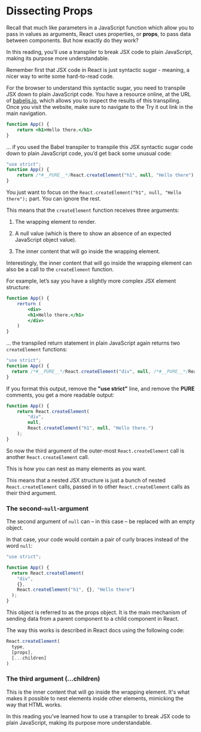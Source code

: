 # Dissecting Props

Recall that much like parameters in a JavaScript function which allow you to pass in values as arguments, React uses properties, or **props**, to pass data between components. But how exactly do they work?

In this reading, you’ll use a transpiler to break JSX code to plain JavaScript, making its purpose more understandable.

Remember first that JSX code in React is just syntactic sugar - meaning, a nicer way to write some hard-to-read code.

For the browser to understand this syntactic sugar, you need to transpile JSX down to plain JavaScript code. You have a resource online, at the URL of [babeljs.io](https://babeljs.io/), which allows you to inspect the results of this transpiling. Once you visit the website, make sure to navigate to the Try it out link in the main navigation.

```jsx
function App() {
    return <h1>Hello there.</h1>
}
```

… if you used the Babel transpiler to transpile this JSX syntactic sugar code down to plain JavaScript code, you’d get back some unusual code:

```js
"use strict";
function App() {
    return /*#__PURE__*/React.createElement("h1", null, "Hello there");
}
```

You just want to focus on the `React.createElement("h1", null, "Hello there");` part. You can ignore the rest.

This means that the `createElement` function receives three arguments:

1. The wrapping element to render. 

2. A null value (which is there to show an absence of an expected JavaScript object value). 

3. The inner content that will go inside the wrapping element. 

Interestingly, the inner content that will go inside the wrapping element can also be a call to the `createElement` function.

For example, let’s say you have a slightly more complex JSX element structure:

```jsx
function App() {
    rerturn (
        <div>
        <h1>Hello there.</h1>
        </div>
    )
}
```

… the transpiled return statement in plain JavaScript again returns two `createElement` functions:

```js
"use strict";
function App() {
  return /*#__PURE__*/React.createElement("div", null, /*#__PURE__*/React.createElement("h1", null, "Hello there"));
}
```

If you format this output, remove the **"use strict"** line, and remove the __PURE__ comments, you get a more readable output:

```js
function App() {
    return React.createElement(
        "div",
        null,
        React.createElement("h1", null, "Hello there.")
    );
}
```

So now the third argument of the outer-most `React.createElement` call is another `React.createElement` call.

This is how you can nest as many elements as you want.

This means that a nested JSX structure is just a bunch of nested `React.createElement` calls, passed in to other `React.createElement` calls as their third argument.

### The second-`null`-argument

The second argument of `null` can – in this case – be replaced with an empty object.

In that case, your code would contain a pair of curly braces instead of the word `null`:

```js
"use strict";

function App() {
  return React.createElement(
    "div",
    {},
    React.createElement("h1", {}, "Hello there")
  );
}
```

This object is referred to as the props object. It is the main mechanism of sending data from a parent component to a child component in React.

The way this works is described in React docs using the following code:

```js
React.createElement(
  type,
  [props],
  [...children]
)
```

### The third argument (...children)

This is the inner content that will go inside the wrapping element. It's what makes it possible to nest elements inside other elements, mimicking the way that HTML works.

In this reading you’ve learned how to use a transpiler to break JSX code to plain JavaScript, making its purpose more understandable.